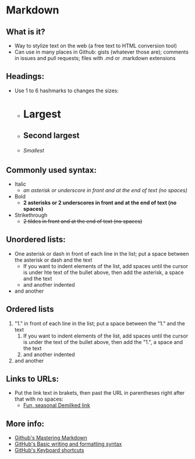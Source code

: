 # Markdown

## What is it?
* Way to stylize text on the web (a free text to HTML conversion tool)
* Can use in many places in Github: gists (whatever those are); comments in issues and pull requests; files with .md or .markdown extensions

## Headings:
* Use 1 to 6 hashmarks to changes the sizes:
  * # Largest
  * ## Second largest
  * ###### Smallest

## Commonly used syntax:
* Italic
  * *an asterisk or underscore in front and at the end of text (no spaces)*
* Bold
  * **2 asterisks or 2 underscores in front and at the end of text (no spaces)**
* Strikethrough
  * ~~2 tildes in front and at the end of text (no spaces)~~

## Unordered lists:
* One asterisk or dash in front of each line in the list; put a space between the asterisk or dash and the text
  * If you want to indent elements of the list, add spaces until the cursor is under hte text of the bullet above, then add the asterisk, a space and the text
  * and another indented
* and another
  
## Ordered lists
1. "1." in front of each line in the list; put a space between the "1." and the text
   1. If you want to indent elements of the list, add spaces until the cursor is under the text of the bullet above, then add the "1.", a space and the text
   1. and another indented
1. and another

## Links to URLs:
* Put the link text in brakets, then past the URL in parentheses right after that with no spaces:
  * [Fun, seasonal Demilked link](https://www.demilked.com/upcycling-old-doll-houses-samantha-browning/)

## More info:
* [Github's Mastering Markdown](https://guides.github.com/features/mastering-markdown/)
* [GitHub's Basic writing and formatting syntax](https://docs.github.com/en/free-pro-team@latest/github/writing-on-github/basic-writing-and-formatting-syntax)
* [GitHub's Keyboard shortcuts](https://docs.github.com/en/free-pro-team@latest/github/getting-started-with-github/keyboard-shortcuts)
